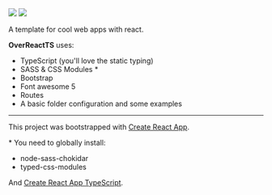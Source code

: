 <img src="https://img.shields.io/badge/version-1.0-blue.svg" />
<img src="https://img.shields.io/badge/license-MIT-blue.svg" />

A template for cool web apps with react.

**OverReactTS** uses:
+ TypeScript (you'll love the static typing)
+ SASS & CSS Modules \*
+ Bootstrap
+ Font awesome 5
+ Routes
+ A basic folder configuration and some examples
---
This project was bootstrapped with [Create React App](https://github.com/facebookincubator/create-react-app).

\* You need to globally install:
* node-sass-chokidar
* typed-css-modules

And [Create React App TypeScript](https://github.com/wmonk/create-react-app-typescript/blob/master/template/README.md).